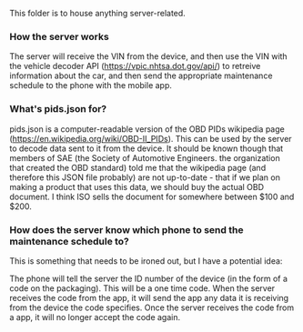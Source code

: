 This folder is to house anything server-related.

### How the server works

The server will receive the VIN from the device, and then use the VIN with the vehicle decoder API (https://vpic.nhtsa.dot.gov/api/) to retreive information about the car, and then send the appropriate maintenance schedule to the phone with the mobile app.

### What's pids.json for?

pids.json is a computer-readable version of the OBD PIDs wikipedia page (https://en.wikipedia.org/wiki/OBD-II_PIDs). This can be used by the server to decode data sent to it from the device. It should be known though that members of SAE (the Society of Automotive Engineers. the organization that created the OBD standard) told me that the wikipedia page (and therefore this JSON file probably) are not up-to-date - that if we plan on making a product that uses this data, we should buy the actual OBD document. I think ISO sells the document for somewhere between $100 and $200.

### How does the server know which phone to send the maintenance schedule to?

This is something that needs to be ironed out, but I have a potential idea:

The phone will tell the server the ID number of the device (in the form of a code on the packaging). This will be a one time code. When the server receives the code from the app, it will send the app any data it is receiving from the device the code specifies. Once the server receives the code from a app, it will no longer accept the code again. 

